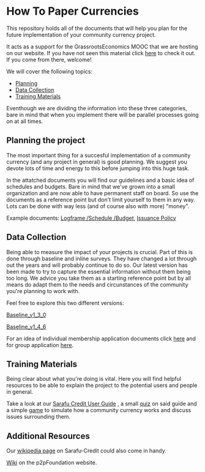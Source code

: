 # How To Paper Currencies

This repository holds all of the documents that will help you plan for the future implementation of your community currency project. 

It acts as a support for the GrassrootsEconomics MOOC that we are hosting on our website. If you have not seen this material click [here](https://www.grassrootseconomics.org/mooc) to check it out. If you come from there, welcome!

We will cover the following topics:

- [Planning](#planning-the-project)
- [Data Collection](#data-collection)
- [Training Materials](#training-materials)

Eventhough we are dividing the information into these three categories, bare in mind that when you implement there will be parallel processes going on at all times. 

## Planning the project

The most important thing for a succesful implementation of a community currency (and any project in general) is good planning. We suggest you devote lots of time and energy to this before jumping into this huge task. 

In the attatched documents you will find our guidelines and a basic idea of schedules and budgets. Bare in mind that we've grown into a small organization and are now able to have permanent staff on board. So use the documents as a reference point but don't limit yourself to them in any way. Lots can be done with way less (and of course also with more) "money". 

Example documents: [Logframe /Schedule /Budget](https://github.com/GrassrootsEconomics/HowTo-Paper-Currencies/blob/master/Logframe%20Community-Currency.xlsx), [Issuance Policy](https://github.com/GrassrootsEconomics/HowTo-Paper-Currencies/blob/master/CC%20Issuance%20Policy%20v1.0.1.pdf)


## Data Collection

Being able to measure the impact of your projects is crucial. Part of this is done through baseline and inline surveys. They have changed a lot through out the years and will probably continue to do so. Our latest version has been made to try to capture the essential information without them being too long. We advice you take them as a starting reference point but by all means do adapt them to the needs and circunstances of the community you're planning to work with. 

Feel free to explore this two different versions:

[Baseline_v1_3_0](https://github.com/GrassrootsEconomics/HowTo-Paper-Currencies/blob/master/CC_Baseline_v1_3_0_ENG-KISW.xls)

[Baseline_v1_4_6](https://github.com/GrassrootsEconomics/HowTo-Paper-Currencies/blob/master/CC_Baseline_v1_4_6.xls.xlsx)

For an idea of individual membership application documents click [here](https://github.com/GrassrootsEconomics/HowTo-Paper-Currencies/blob/master/SARAFU-membership-Application-en%20-%20Sheet1.pdf) and for group application [here](https://github.com/GrassrootsEconomics/HowTo-Paper-Currencies/blob/master/SARAFU-chama-Application-en%20-%20Sheet1.pdf).


## Training Materials

Being clear about what you're doing is vital. Here you will find helpful resources to be able to explain the project to the potential users and people in general.

Take a look at our [Sarafu Credit User Guide](https://github.com/GrassrootsEconomics/HowTo-Paper-Currencies/blob/master/Sarafu-Credit-User-Guide-English-v6.0.pdf) , a small [quiz](https://github.com/GrassrootsEconomics/HowTo-Paper-Currencies/blob/master/sc-quiz-v6.1-30th-Oct-2017.pdf) on said guide and a simple [game](https://github.com/GrassrootsEconomics/HowTo-Paper-Currencies/blob/master/sc-game-v1.1-30th-Oct-2017.pdf) to simulate how a community currency works and discuss issues surrounding them.

## Additional Resources

Our [wikipedia page](https://en.wikipedia.org/wiki/Sarafu-Credit) on Sarafu-Credit could also come in handy.

[Wiki](https://wiki.p2pfoundation.net/index.php?title=Certificate_Course_in_Community_Currencies_for_Grassroots_Development&action=submit) on the p2pFoundation website.


